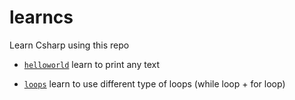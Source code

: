 # learncs
Learn Csharp using this repo

- [`helloworld`](helloworld) learn to print any text

- [`loops`](loops) learn to use different type of loops (while loop + for loop)